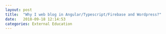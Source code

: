 ```yaml
---
layout: post
title:  "Why I web blog in Angular/Typescript/Firebase and Wordpress?"
date:   2018-09-18 12:14:53
categories: External Education
---
```


